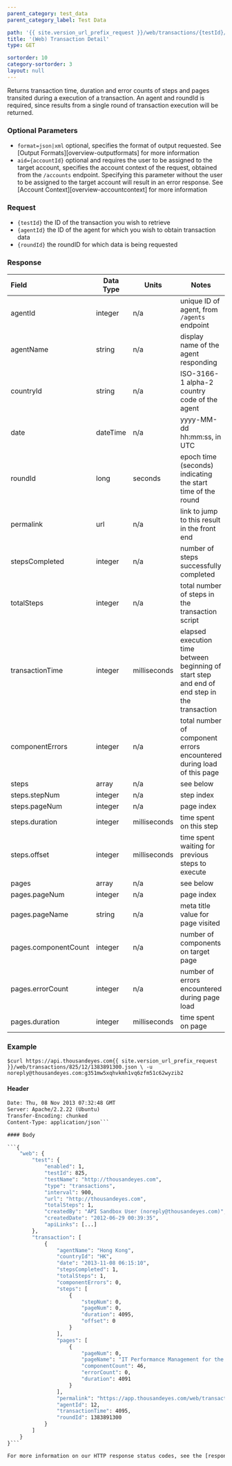 ```yaml
---
parent_category: test_data
parent_category_label: Test Data

path: '{{ site.version_url_prefix_request }}/web/transactions/{testId}/{agentId}/{roundId}'
title: '(Web) Transaction Detail'
type: GET

sortorder: 10
category-sortorder: 3
layout: null
---
```


Returns transaction time, duration and error counts of steps and pages transited during a execution of a transaction.  An agent and roundId is required, since results from a single round of transaction execution will be returned. 

### Optional Parameters

* `format=json|xml` optional, specifies the format of output requested.  See [Output Formats][overview-outputformats] for more information
* `aid={accountId}` optional and requires the user to be assigned to the target account, specifies the account context of the request, obtained from the `/accounts` endpoint.  Specifying this parameter without the user to be assigned to the target account will result in an error response. See [Account Context][overview-accountcontext] for more information

### Request

* `{testId}` the ID of the transaction you wish to retrieve
* `{agentId}` the ID of the agent for which you wish to obtain transaction data
* `{roundId}` the roundID for which data is being requested

### Response

Field | Data Type | Units | Notes
:------------|-------------|-------------|-------------|
agentId | integer | n/a | unique ID of agent, from `/agents` endpoint
agentName | string | n/a | display name of the agent responding
countryId | string | n/a | ISO-3166-1 alpha-2 country code of the agent
date | dateTime | n/a | yyyy-MM-dd hh:mm:ss, in UTC
roundId | long | seconds | epoch time (seconds) indicating the start time of the round
permalink | url | n/a | link to jump to this result in the front end
stepsCompleted | integer | n/a | number of steps successfully completed
totalSteps | integer | n/a | total number of steps in the transaction script
transactionTime | integer | milliseconds | elapsed execution time between beginning of start step and end of end step in the transaction
componentErrors | integer | n/a | total number of component errors encountered during load of this page
steps | array | n/a | see below
steps.stepNum | integer | n/a | step index 
steps.pageNum | integer | n/a | page index
steps.duration | integer | milliseconds | time spent on this step
steps.offset | integer | milliseconds | time spent waiting for previous steps to execute
pages | array | n/a | see below
pages.pageNum | integer | n/a | page index
pages.pageName | string | n/a | meta title value for page visited
pages.componentCount | integer | n/a | number of components on target page
pages.errorCount | integer | n/a | number of errors encountered during page load
pages.duration | integer | milliseconds | time spent on page


### Example

`$curl https://api.thousandeyes.com{{ site.version_url_prefix_request }}/web/transactions/825/12/1383891300.json \
  -u noreply@thousandeyes.com:g351mw5xqhvkmh1vq6zfm51c62wyzib2`

#### Header

```HTTP/1.1 200 OK
Date: Thu, 08 Nov 2013 07:32:48 GMT
Server: Apache/2.2.22 (Ubuntu)
Transfer-Encoding: chunked
Content-Type: application/json```

#### Body

```{
    "web": {
        "test": {
            "enabled": 1,
            "testId": 825,
            "testName": "http://thousandeyes.com",
            "type": "transactions",
            "interval": 900,
            "url": "http://thousandeyes.com",
            "totalSteps": 1,
            "createdBy": "API Sandbox User (noreply@thousandeyes.com)",
            "createdDate": "2012-06-29 00:39:35",
            "apiLinks": [...]
        },
        "transaction": [
            {
                "agentName": "Hong Kong",
                "countryId": "HK",
                "date": "2013-11-08 06:15:10",
                "stepsCompleted": 1,
                "totalSteps": 1,
                "componentErrors": 0,
                "steps": [
                    {
                        "stepNum": 0,
                        "pageNum": 0,
                        "duration": 4095,
                        "offset": 0
                    }
                ],
                "pages": [
                    {
                        "pageNum": 0,
                        "pageName": "IT Performance Management for the Cloud Era - ThousandEyes",
                        "componentCount": 46,
                        "errorCount": 0,
                        "duration": 4091
                    }
                ],
                "permalink": "https://app.thousandeyes.com/web/transactions?__a=75&testId=825&roundId=1383891300&agentId=12",
                "agentId": 12,
                "transactionTime": 4095,
                "roundId": 1383891300
            }
        ]
    }
}```

For more information on our HTTP response status codes, see the [response status codes documentation][overview-responsestatuscodes].
